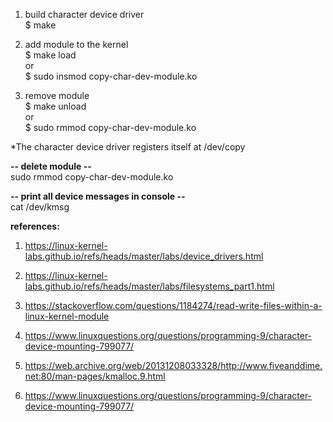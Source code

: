 1. build character device driver \
$ make

2. add module to the kernel \
$ make load \
or \
$ sudo insmod copy-char-dev-module.ko 

3. remove module \
$ make unload \
or \
$ sudo rmmod copy-char-dev-module.ko 


*The character device driver registers itself at /dev/copy 


<b> -- delete module -- </b> \
sudo rmmod copy-char-dev-module.ko

<b> -- print all device messages in console -- </b> \
cat /dev/kmsg



<b> references: </b>

1. https://linux-kernel-labs.github.io/refs/heads/master/labs/device_drivers.html

2. https://linux-kernel-labs.github.io/refs/heads/master/labs/filesystems_part1.html

3. https://stackoverflow.com/questions/1184274/read-write-files-within-a-linux-kernel-module

4. https://www.linuxquestions.org/questions/programming-9/character-device-mounting-799077/

5. https://web.archive.org/web/20131208033328/http://www.fiveanddime.net:80/man-pages/kmalloc.9.html

6. https://www.linuxquestions.org/questions/programming-9/character-device-mounting-799077/

